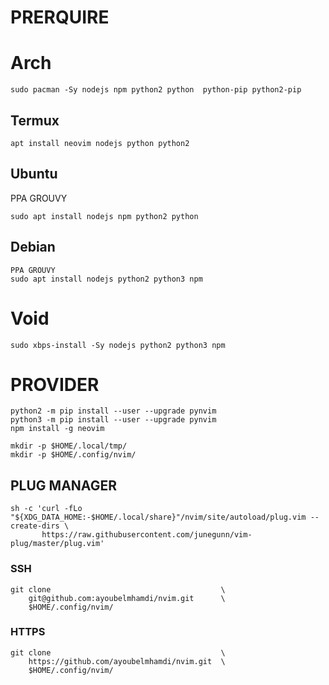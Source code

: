 # PRERQUIRE

# Arch
```
sudo pacman -Sy nodejs npm python2 python  python-pip python2-pip
```
## Termux
```
apt install neovim nodejs python python2
```
## Ubuntu  
PPA GROUVY
```
sudo apt install nodejs npm python2 python 
```
## Debian
```
PPA GROUVY
sudo apt install nodejs python2 python3 npm
```
# Void
```
sudo xbps-install -Sy nodejs python2 python3 npm
```
# PROVIDER
```
python2 -m pip install --user --upgrade pynvim
python3 -m pip install --user --upgrade pynvim
npm install -g neovim
```

```
mkdir -p $HOME/.local/tmp/
mkdir -p $HOME/.config/nvim/
```
## PLUG MANAGER
```
sh -c 'curl -fLo "${XDG_DATA_HOME:-$HOME/.local/share}"/nvim/site/autoload/plug.vim --create-dirs \
       https://raw.githubusercontent.com/junegunn/vim-plug/master/plug.vim'

```
### SSH
```
git clone                                      \
    git@github.com:ayoubelmhamdi/nvim.git      \
    $HOME/.config/nvim/
```
### HTTPS
```
git clone                                      \
    https://github.com/ayoubelmhamdi/nvim.git  \
    $HOME/.config/nvim/
```
